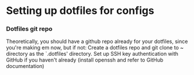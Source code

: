 # Setting up dotfiles for configs

### Dotfiles git repo

Theoretically, you should have a github repo already for your dotfiles, since you're making em now, but if not:
Create a dotfiles repo and git clone to ~ directory as the `.dotfiles' directory.
Set up SSH key authentication with GitHub if you haven't already (install openssh and refer to GitHub documentation)
